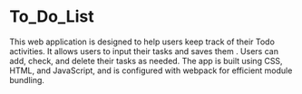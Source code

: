 # To_Do_List
This web application is designed to help users keep track of their Todo activities. It allows users to input their tasks and saves them . Users can add, check, and delete their tasks as needed. The app is built using CSS, HTML, and JavaScript, and is configured with webpack for efficient module bundling.
